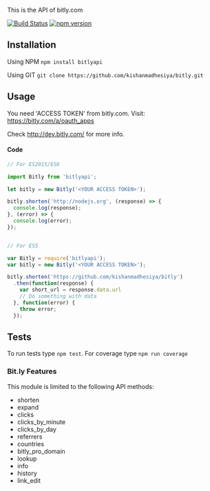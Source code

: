 This is the API of bitly.com

[![Build Status](https://travis-ci.org/kishanmadhesiya/bitly.svg?branch=master)](https://travis-ci.org/kishanmadhesiya/bitly/)
[![npm version](https://badge.fury.io/js/bitlyapi.png)](https://badge.fury.io/js/bitlyapi)

## Installation

Using NPM `npm install bitlyapi`

Using GIT `git clone https://github.com/kishanmadhesiya/bitly.git`

## Usage

You need 'ACCESS TOKEN' from bitly.com. Visit: https://bitly.com/a/oauth_apps

Check http://dev.bitly.com/ for more info.

#### Code

```js
// For ES2015/ES6

import Bitly from 'bitlyapi';

let bitly = new Bitly('<YOUR ACCESS TOKEN>');

bitly.shorten('http://nodejs.org', (response) => {
  console.log(response);
}, (error) => {
  console.log(error);
});


// For ES5

var Bitly = require('bitlyapi');
var bitly = new Bitly('<YOUR ACCESS TOKEN>');

bitly.shorten('https://github.com/kishanmadhesiya/bitly')
  .then(function(response) {
    var short_url = response.data.url
    // Do something with data
  }, function(error) {
    throw error;
  });
```

## Tests
To run tests type `npm test`.
For coverage type `npm run coverage`

### Bit.ly Features

This module is limited to the following API methods:

* shorten
* expand
* clicks
* clicks_by_minute
* clicks_by_day
* referrers
* countries
* bitly_pro_domain
* lookup
* info
* history
* link_edit
